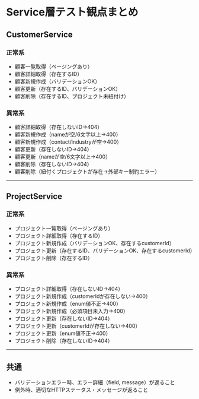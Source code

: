 # Service層テスト観点まとめ

## CustomerService

### 正常系
- 顧客一覧取得（ページングあり）
- 顧客詳細取得（存在するID）
- 顧客新規作成（バリデーションOK）
- 顧客更新（存在するID、バリデーションOK）
- 顧客削除（存在するID、プロジェクト未紐付け）

### 異常系
- 顧客詳細取得（存在しないID→404）
- 顧客新規作成（nameが空/6文字以上→400）
- 顧客新規作成（contact/industryが空→400）
- 顧客更新（存在しないID→404）
- 顧客更新（nameが空/6文字以上→400）
- 顧客削除（存在しないID→404）
- 顧客削除（紐付くプロジェクトが存在→外部キー制約エラー）

---

## ProjectService

### 正常系
- プロジェクト一覧取得（ページングあり）
- プロジェクト詳細取得（存在するID）
- プロジェクト新規作成（バリデーションOK、存在するcustomerId）
- プロジェクト更新（存在するID、バリデーションOK、存在するcustomerId）
- プロジェクト削除（存在するID）

### 異常系
- プロジェクト詳細取得（存在しないID→404）
- プロジェクト新規作成（customerIdが存在しない→400）
- プロジェクト新規作成（enum値不正→400）
- プロジェクト新規作成（必須項目未入力→400）
- プロジェクト更新（存在しないID→404）
- プロジェクト更新（customerIdが存在しない→400）
- プロジェクト更新（enum値不正→400）
- プロジェクト削除（存在しないID→404）

---

## 共通
- バリデーションエラー時、エラー詳細（field, message）が返ること
- 例外時、適切なHTTPステータス・メッセージが返ること
